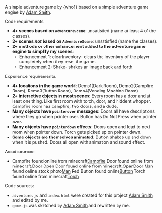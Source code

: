 A simple adventure game by {who?} based on a simple adventure game engine by [Adam Smith](https://github.com/rndmcnlly).

Code requirements:
- **4+ scenes based on `AdventureScene`**: unsatisfied (name at least 4 of the classes).
- **2+ scenes *not* based on `AdventureScene`**: unsatisfied (name the classes).
- **2+ methods or other enhancement added to the adventure game engine to simplify my scenes**:
    - Enhancement 1: clearInventory- clears the inventory of the player completely when they reset the game.
    - Enhancement 2: Shake- shakes an image back and forth.

Experience requirements:
- **4+ locations in the game world**: Demo1(Dark Room), Demo2(Campfire Room), Demo3(Button Room), Demo4(Vending Machine Room)
- **2+ interactive objects in most scenes**: Every room has a door and at least one thing.  Like first room with torch, door, and hiddent whopper.  Campfire room has campfire, two doors, and a dude.
- **Many objects have `pointerover` messages**: Doors all have descriptions where they go when pointer over.  Button has Do Not Press when pointer over.
- **Many objects have `pointerdown` effects**: Doors open and lead to next room when pointer down.  Torch gets picked up on pointer down.
- **Some objects are themselves animated**: Button shakes up and down when it is pushed.  Doors all open with animation and sound effect.

Asset sources:
- Campfire found online from minecraft[Campfire](https://minecraft.fandom.com/wiki/Campfire) Door found online from minecraft.[Door](https://minecraft.fandom.com/el/wiki/Door) Open Door found online from minecraft.[OpenDoor](https://minecraft-max.net/craft/doors/17775-oak-door/)  Man found online stock photo[Man](https://www.pngall.com/adult-man-png/download/65005)  Red Button found online[Button](https://www.vecteezy.com/png/8478197-red-button-isolate-backbround-3d-render)  Torch found online from minecraft[Torch](https://minecraft.fandom.com/wiki/Torch)

Code sources:
- `adventure.js` and `index.html` were created for this project [Adam Smith](https://github.com/rndmcnlly) and edited by me.
- `game.js` was sketched by [Adam Smith](https://github.com/rndmcnlly) and rewritten by me.